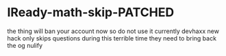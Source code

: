 # IReady-math-skip-PATCHED
the thing will ban your account now so do not use it currently devhaxx new hack only skips questions during this terrible time
they need to bring back the og nulify
